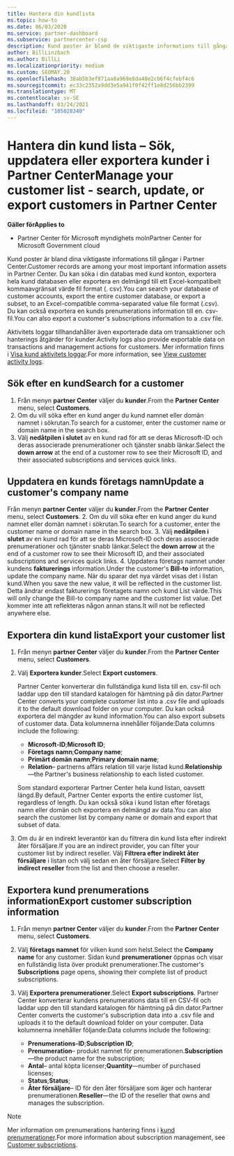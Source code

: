 ```yaml
---
title: Hantera din kundlista
ms.topic: how-to
ms.date: 06/03/2020
ms.service: partner-dashboard
ms.subservice: partnercenter-csp
description: Kund poster är bland de viktigaste informations till gångarna. Lär dig att visa, söka, uppdatera & exportera information på kund listan i din partner Center.
author: BillLinzbach
ms.author: BillLi
ms.localizationpriority: medium
ms.custom: SEOMAY.20
ms.openlocfilehash: 38ab5b3ef871aa8a969e8da48e2cb6f4cfebf4c6
ms.sourcegitcommit: ec33c2352a9dd3e5a941f0f42ff1e8d256bb2399
ms.translationtype: MT
ms.contentlocale: sv-SE
ms.lasthandoff: 03/24/2021
ms.locfileid: "105028340"
---
```

# <a name="manage-your-customer-list---search-update-or-export-customers-in-partner-center"></a><span data-ttu-id="a9aae-104">Hantera din kund lista – Sök, uppdatera eller exportera kunder i Partner Center</span><span class="sxs-lookup"><span data-stu-id="a9aae-104">Manage your customer list - search, update, or export customers in Partner Center</span></span>

<span data-ttu-id="a9aae-105">**Gäller för**</span><span class="sxs-lookup"><span data-stu-id="a9aae-105">**Applies to**</span></span>

- <span data-ttu-id="a9aae-106">Partner Center för Microsoft myndighets moln</span><span class="sxs-lookup"><span data-stu-id="a9aae-106">Partner Center for Microsoft Government cloud</span></span>

<span data-ttu-id="a9aae-107">Kund poster är bland dina viktigaste informations till gångar i Partner Center.</span><span class="sxs-lookup"><span data-stu-id="a9aae-107">Customer records are among your most important information assets in Partner Center.</span></span> <span data-ttu-id="a9aae-108">Du kan söka i din databas med kund konton, exportera hela kund databasen eller exportera en delmängd till ett Excel-kompatibelt kommaavgränsat värde fil format (. csv).</span><span class="sxs-lookup"><span data-stu-id="a9aae-108">You can search your database of customer accounts, export the entire customer database, or export a subset, to an Excel-compatible comma-separated value file format (.csv).</span></span> <span data-ttu-id="a9aae-109">Du kan också exportera en kunds prenumerations information till en. csv-fil.</span><span class="sxs-lookup"><span data-stu-id="a9aae-109">You can also export a customer's subscriptions information to a .csv file.</span></span>

<span data-ttu-id="a9aae-110">Aktivitets loggar tillhandahåller även exporterade data om transaktioner och hanterings åtgärder för kunder.</span><span class="sxs-lookup"><span data-stu-id="a9aae-110">Activity logs also provide exportable data on transactions and management actions for customers.</span></span> <span data-ttu-id="a9aae-111">Mer information finns i [Visa kund aktivitets loggar](activity-logs.md).</span><span class="sxs-lookup"><span data-stu-id="a9aae-111">For more information, see [View customer activity logs](activity-logs.md).</span></span>

## <a name="search-for-a-customer"></a><span data-ttu-id="a9aae-112">Sök efter en kund</span><span class="sxs-lookup"><span data-stu-id="a9aae-112">Search for a customer</span></span>

1. <span data-ttu-id="a9aae-113">Från menyn **partner Center** väljer du **kunder**.</span><span class="sxs-lookup"><span data-stu-id="a9aae-113">From the **Partner Center** menu, select **Customers**.</span></span>
2. <span data-ttu-id="a9aae-114">Om du vill söka efter en kund anger du kund namnet eller domän namnet i sökrutan.</span><span class="sxs-lookup"><span data-stu-id="a9aae-114">To search for a customer, enter the customer name or domain name in the search box.</span></span>
3. <span data-ttu-id="a9aae-115">Välj **nedåtpilen i slutet** av en kund rad för att se deras Microsoft-ID och deras associerade prenumerationer och tjänster snabb länkar.</span><span class="sxs-lookup"><span data-stu-id="a9aae-115">Select the **down arrow** at the end of a customer row to see their Microsoft ID, and their associated subscriptions and services quick links.</span></span>

## <a name="update-a-customers-company-name"></a><span data-ttu-id="a9aae-116">Uppdatera en kunds företags namn</span><span class="sxs-lookup"><span data-stu-id="a9aae-116">Update a customer's company name</span></span>

<span data-ttu-id="a9aae-117">Från menyn **partner Center** väljer du **kunder**.</span><span class="sxs-lookup"><span data-stu-id="a9aae-117">From the **Partner Center** menu, select **Customers**.</span></span>
2. <span data-ttu-id="a9aae-118">Om du vill söka efter en kund anger du kund namnet eller domän namnet i sökrutan.</span><span class="sxs-lookup"><span data-stu-id="a9aae-118">To search for a customer, enter the customer name or domain name in the search box.</span></span>
3. <span data-ttu-id="a9aae-119">Välj **nedåtpilen i slutet** av en kund rad för att se deras Microsoft-ID och deras associerade prenumerationer och tjänster snabb länkar.</span><span class="sxs-lookup"><span data-stu-id="a9aae-119">Select the **down arrow** at the end of a customer row to see their Microsoft ID, and their associated subscriptions and services quick links.</span></span>
4. <span data-ttu-id="a9aae-120">Uppdatera företags namnet under kundens **fakturerings** information.</span><span class="sxs-lookup"><span data-stu-id="a9aae-120">Under the customer's **Bill-to** information, update the company name.</span></span> <span data-ttu-id="a9aae-121">När du sparar det nya värdet visas det i listan kund.</span><span class="sxs-lookup"><span data-stu-id="a9aae-121">When you save the new value, it will be reflected in the customer list.</span></span> <span data-ttu-id="a9aae-122">Detta ändrar endast fakturerings företagets namn och kund List värde.</span><span class="sxs-lookup"><span data-stu-id="a9aae-122">This will only change the Bill-to company name and the customer list value.</span></span> <span data-ttu-id="a9aae-123">Det kommer inte att reflekteras någon annan stans.</span><span class="sxs-lookup"><span data-stu-id="a9aae-123">It will not be reflected anywhere else.</span></span>

## <a name="export-your-customer-list"></a><span data-ttu-id="a9aae-124">Exportera din kund lista</span><span class="sxs-lookup"><span data-stu-id="a9aae-124">Export your customer list</span></span>

1. <span data-ttu-id="a9aae-125">Från menyn **partner Center** väljer du **kunder**.</span><span class="sxs-lookup"><span data-stu-id="a9aae-125">From the **Partner Center** menu, select **Customers**.</span></span>
2. <span data-ttu-id="a9aae-126">Välj **Exportera kunder**.</span><span class="sxs-lookup"><span data-stu-id="a9aae-126">Select **Export customers**.</span></span>

   <span data-ttu-id="a9aae-127">Partner Center konverterar din fullständiga kund lista till en. csv-fil och laddar upp den till standard katalogen för hämtning på din dator.</span><span class="sxs-lookup"><span data-stu-id="a9aae-127">Partner Center converts your complete customer list into a .csv file and uploads it to the default download folder on your computer.</span></span> <span data-ttu-id="a9aae-128">Du kan också exportera del mängder av kund information.</span><span class="sxs-lookup"><span data-stu-id="a9aae-128">You can also export subsets of customer data.</span></span> <span data-ttu-id="a9aae-129">Data kolumnerna innehåller följande:</span><span class="sxs-lookup"><span data-stu-id="a9aae-129">Data columns include the following:</span></span>

   - <span data-ttu-id="a9aae-130">**Microsoft-ID**;</span><span class="sxs-lookup"><span data-stu-id="a9aae-130">**Microsoft ID**;</span></span>
   - <span data-ttu-id="a9aae-131">**Företags namn**;</span><span class="sxs-lookup"><span data-stu-id="a9aae-131">**Company name**;</span></span>
   - <span data-ttu-id="a9aae-132">**Primärt domän namn**;</span><span class="sxs-lookup"><span data-stu-id="a9aae-132">**Primary domain name**;</span></span>
   - <span data-ttu-id="a9aae-133">**Relation**– partnerns affärs relation till varje listad kund.</span><span class="sxs-lookup"><span data-stu-id="a9aae-133">**Relationship**—the Partner's business relationship to each listed customer.</span></span>

    <span data-ttu-id="a9aae-134">Som standard exporterar Partner Center hela kund listan, oavsett längd.</span><span class="sxs-lookup"><span data-stu-id="a9aae-134">By default, Partner Center exports the entire customer list, regardless of length.</span></span> <span data-ttu-id="a9aae-135">Du kan också söka i kund listan efter företags namn eller domän och exportera en delmängd av data.</span><span class="sxs-lookup"><span data-stu-id="a9aae-135">You can also search the customer list by company name or domain and export that subset of data.</span></span>

3. <span data-ttu-id="a9aae-136">Om du är en indirekt leverantör kan du filtrera din kund lista efter indirekt åter försäljare.</span><span class="sxs-lookup"><span data-stu-id="a9aae-136">If you are an indirect provider, you can filter your customer list by indirect reseller.</span></span> <span data-ttu-id="a9aae-137">Välj **Filtrera efter indirekt åter försäljare** i listan och välj sedan en åter försäljare.</span><span class="sxs-lookup"><span data-stu-id="a9aae-137">Select **Filter by indirect reseller** from the list and then choose a reseller.</span></span>


## <a name="export-customer-subscription-information"></a><span data-ttu-id="a9aae-138">Exportera kund prenumerations information</span><span class="sxs-lookup"><span data-stu-id="a9aae-138">Export customer subscription information</span></span>

1. <span data-ttu-id="a9aae-139">Från menyn **partner Center** väljer du **kunder**.</span><span class="sxs-lookup"><span data-stu-id="a9aae-139">From the **Partner Center** menu, select **Customers**.</span></span>

2. <span data-ttu-id="a9aae-140">Välj **företags namnet** för vilken kund som helst.</span><span class="sxs-lookup"><span data-stu-id="a9aae-140">Select the **Company name** for any customer.</span></span> <span data-ttu-id="a9aae-141">Sidan kund **prenumerationer** öppnas och visar en fullständig lista över produkt prenumerationer.</span><span class="sxs-lookup"><span data-stu-id="a9aae-141">The customer's **Subscriptions** page opens, showing their complete list of product subscriptions.</span></span>

3. <span data-ttu-id="a9aae-142">Välj **Exportera prenumerationer**.</span><span class="sxs-lookup"><span data-stu-id="a9aae-142">Select **Export subscriptions**.</span></span> <span data-ttu-id="a9aae-143">Partner Center konverterar kundens prenumerations data till en CSV-fil och laddar upp den till standard katalogen för hämtning på din dator.</span><span class="sxs-lookup"><span data-stu-id="a9aae-143">Partner Center converts the customer's subscription data into a .csv file and uploads it to the default download folder on your computer.</span></span> <span data-ttu-id="a9aae-144">Data kolumnerna innehåller följande:</span><span class="sxs-lookup"><span data-stu-id="a9aae-144">Data columns include the following:</span></span>
   - <span data-ttu-id="a9aae-145">**Prenumerations-ID**;</span><span class="sxs-lookup"><span data-stu-id="a9aae-145">**Subscription ID**;</span></span>
   - <span data-ttu-id="a9aae-146">**Prenumeration**– produkt namnet för prenumerationen.</span><span class="sxs-lookup"><span data-stu-id="a9aae-146">**Subscription**—the product name for the subscription;</span></span>
   - <span data-ttu-id="a9aae-147">**Antal**– antal köpta licenser;</span><span class="sxs-lookup"><span data-stu-id="a9aae-147">**Quantity**—number of purchased licenses;</span></span>
   - <span data-ttu-id="a9aae-148">**Status**;</span><span class="sxs-lookup"><span data-stu-id="a9aae-148">**Status**;</span></span>
   - <span data-ttu-id="a9aae-149">**Åter försäljare**– ID för den åter försäljare som äger och hanterar prenumerationen.</span><span class="sxs-lookup"><span data-stu-id="a9aae-149">**Reseller**—the ID of the reseller that owns and manages the subscription.</span></span>

> [!NOTE]  
> <span data-ttu-id="a9aae-150">Mer information om prenumerations hantering finns i [kund prenumerationer](customer-subscriptions.md).</span><span class="sxs-lookup"><span data-stu-id="a9aae-150">For more information about subscription management, see [Customer subscriptions](customer-subscriptions.md).</span></span>
